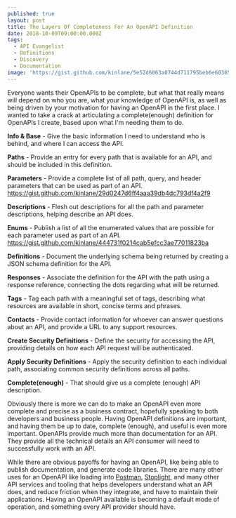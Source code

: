 ```yaml
---
published: true
layout: post
title: The Layers Of Completeness For An OpenAPI Definition
date: 2018-10-09T09:00:00.000Z
tags:
  - API Evangelist
  - Definitions
  - Discovery
  - Documentation
image: 'https://gist.github.com/kinlane/5e52d6063a0744d711795beb6e60365f.js'
---
```

Everyone wants their OpenAPIs to be complete, but what that really means will depend on who you are, what your knowledge of OpenAPI is, as well as being driven by your motivation for having an OpenAPI in the first place. I wanted to take a crack at articulating a complete(enough) definition for OpenAPIs I create, based upon what I'm needing them to do.

**Info & Base** - Give the basic information I need to understand who is behind, and where I can access the API.
<script src="https://gist.github.com/kinlane/5e52d6063a0744d711795beb6e60365f.js"></script>

**Paths** - Provide an entry for every path that is available for an API, and should be included in this definition.
<script src="https://gist.github.com/kinlane/1aa1a3f492da5f18bc7947b62589c8f8.js"></script>

**Parameters** - Provide a complete list of all path, query, and header parameters that can be used as part of an API.
https://gist.github.com/kinlane/29d0247d6ff4aaa39db4dc793df4a2f9

**Descriptions** - Flesh out descriptions for all the path and parameter descriptions, helping describe an API does.
<script src="https://gist.github.com/kinlane/160ae6aafdf5a5fb7114b5dd2ac37981.js"></script>

**Enums** - Publish a list of all the enumerated values that are possible for each parameter used as part of an API.
https://gist.github.com/kinlane/444731f0214cab5efcc3ae77011823ba

**Definitions** - Document the underlying schema being returned by creating a JSON schema definition for the API.
<script src="https://gist.github.com/kinlane/e833af3e1df40c716289c6cb81a64b88.js"></script>

**Responses** - Associate the definition for the API with the path using a response reference, connecting the dots regarding what will be returned.
<script src="https://gist.github.com/kinlane/01b5805b9d2cf60e163f708b9a8e5916.js"></script>

**Tags** - Tag each path with a meaningful set of tags, describing what resources are available in short, concise terms and phrases.
<script src="https://gist.github.com/kinlane/13331609e54f0dc88383144f08b01f50.js"></script>

**Contacts** - Provide contact information for whoever can answer questions about an API, and provide a URL to any support resources.
<script src="https://gist.github.com/kinlane/0009c35551f94d9dead677b3555ee7ed.js"></script>

**Create Security Definitions** - Define the security for accessing the API, providing details on how each API request will be authenticated.
<script src="https://gist.github.com/kinlane/aa56655a10bda8ee26ced5f98434d4fd.js"></script>

**Apply Security Definitions** - Apply the security definition to each individual path, associating common security definitions across all paths.
<script src="https://gist.github.com/kinlane/2c99e9b3f8382d2ea60a8db838dfdad2.js"></script>

**Complete(enough)** - That should give us a complete (enough) API description.
<script src="https://gist.github.com/kinlane/061f8c83226027c98079aa5fe3857ff2.js"></script>

Obviously there is more we can do to make an OpenAPI even more complete and precise as a business contract, hopefully speaking to both developers and business people. Having OpenAPI definitions are important, and having them be up to date, complete (enough), and useful is even more important. OpenAPIs provide much more than documentation for an API. They provide all the technical details an API consumer will need to successfully work with an API.

While there are obvious payoffs for having an OpenAPI, like being able to publish documentation, and generate code libraries. There are many other uses for an OpenAPI like loading into [Postman](https://www.getpostman.com/), [Stoplight](https://stoplight.io/), and many other API services and tooling that helps developers understand what an API does, and reduce friction when they integrate, and have to maintain their applications. Having an OpenAPI available is becoming a default mode of operation, and something every API provider should have.
